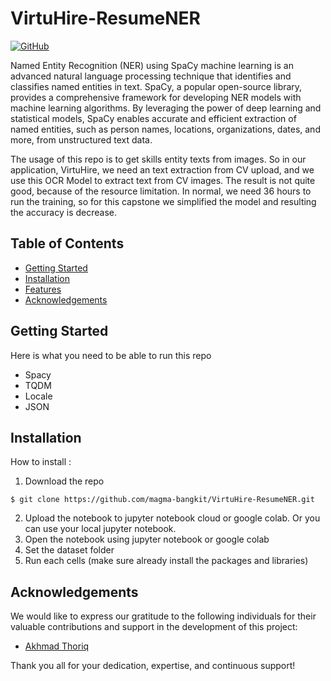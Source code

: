 # VirtuHire-ResumeNER

[![GitHub](https://img.shields.io/badge/GitHub-View_on_GitHub-lightgrey.svg)](https://github.com/magma-bangkit/VirtuHire-ResumeNER)

Named Entity Recognition (NER) using SpaCy machine learning is an advanced natural language processing technique that identifies and classifies named entities in text. SpaCy, a popular open-source library, provides a comprehensive framework for developing NER models with machine learning algorithms. By leveraging the power of deep learning and statistical models, SpaCy enables accurate and efficient extraction of named entities, such as person names, locations, organizations, dates, and more, from unstructured text data.

The usage of this repo is to get skills entity texts from images. So in our application, VirtuHire, we need an text extraction from CV upload, and we use this OCR Model to extract text from CV images. The result is not quite good, because of the resource limitation. In normal, we need 36 hours to run the training, so for this capstone we simplified the model and resulting the accuracy is decrease.

## Table of Contents

- [Getting Started](#getting-started)
- [Installation](#installation)
- [Features](#features)
- [Acknowledgements](#acknowledgements)

## Getting Started
Here is what you need to be able to run this repo

- Spacy
- TQDM
- Locale
- JSON

## Installation
How to install :
1. Download the repo
```
$ git clone https://github.com/magma-bangkit/VirtuHire-ResumeNER.git
```
2. Upload the notebook to jupyter notebook cloud or google colab. Or you can use your local jupyter notebook.
3. Open the notebook using jupyter notebook or google colab
4. Set the dataset folder
5. Run each cells (make sure already install the packages and libraries)

## Acknowledgements

We would like to express our gratitude to the following individuals for their valuable contributions and support in the development of this project:

- [Akhmad Thoriq](https://github.com/itstor)

Thank you all for your dedication, expertise, and continuous support!
